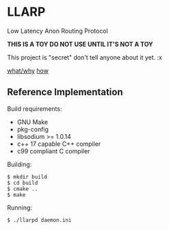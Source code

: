 # LLARP

Low Latency Anon Routing Protocol

**THIS IS A TOY DO NOT USE UNTIL IT'S NOT A TOY**

This project is "secret" don't tell anyone about it yet. :x

[what/why](doc/high-level.txt)
[how](doc/proto_v0.txt)

## Reference Implementation

Build requirements:

* GNU Make
* pkg-config
* libsodium >= 1.0.14 
* c++ 17 capable C++ compiler
* c99 compliant C compiler

Building:

    $ mkdir build
    $ cd build
    $ cmake ..
    $ make
    
Running:

    $ ./llarpd daemon.ini
